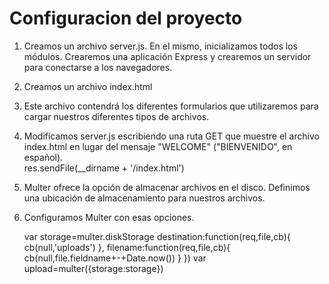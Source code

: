 # Configuracion del proyecto
1. Creamos un archivo server.js. En el mismo, inicializamos todos los módulos. Crearemos una aplicación Express y crearemos un servidor para conectarse a los navegadores.

2. Creamos un archivo index.html

3. Este archivo contendrá los diferentes formularios que utilizaremos para cargar nuestros diferentes tipos de archivos.

4. Modificamos server.js escribiendo una ruta GET que muestre el archivo index.html en lugar del mensaje "WELCOME" ("BIENVENIDO", en español).  
    res.sendFile(__dirname + '/index.html')

5. Multer ofrece la opción de almacenar archivos en el disco. Definimos una ubicación de almacenamiento para nuestros archivos. 

6. Configuramos Multer con esas opciones.

    var storage=multer.diskStorage
      destination:function(req,file,cb){
        cb(null,'uploads')
      },
      filename:function(req,file,cb){
        cb(null,file.fieldname+-+Date.now())
      }
    })
    var upload=multer({storage:storage})
